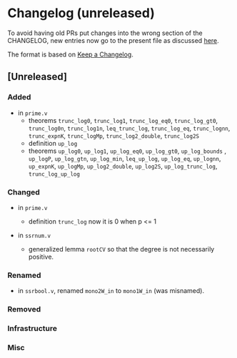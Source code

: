 # Changelog (unreleased)

To avoid having old PRs put changes into the wrong section of the CHANGELOG,
new entries now go to the present file as discussed
[here](https://github.com/math-comp/math-comp/wiki/Agenda-of-the-April-23rd-2019-meeting-9h30-to-12h30#avoiding-issues-with-changelog).

The format is based on [Keep a Changelog](https://keepachangelog.com/en/1.0.0/).

## [Unreleased]

### Added

- in `prime.v` 
  + theorems `trunc_log0`, `trunc_log1`, `trunc_log_eq0`,
    `trunc_log_gt0`, `trunc_log0n`, `trunc_log1n`, `leq_trunc_log`,
    `trunc_log_eq`, `trunc_lognn`, `trunc_expnK`,  `trunc_logMp`,
    `trunc_log2_double`, `trunc_log2S`
  + definition `up_log` 
  + theorems `up_log0`, `up_log1`, `up_log_eq0`, `up_log_gt0`, 
    `up_log_bounds` , `up_logP`, `up_log_gtn`, `up_log_min`,
    `leq_up_log`, `up_log_eq`, `up_lognn`, `up_expnK`, `up_logMp`,
    `up_log2_double`, `up_log2S`, `up_log_trunc_log`, `trunc_log_up_log`
     
### Changed

- in `prime.v` 
  + definition `trunc_log` now it is 0 when p <= 1 

- in `ssrnum.v`
  + generalized lemma `rootCV` so that the degree is not necessarily positive.

### Renamed

- in `ssrbool.v`, renamed `mono2W_in` to `mono1W_in` (was misnamed).

### Removed

### Infrastructure

### Misc
